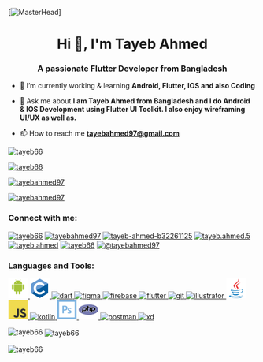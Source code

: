 [![MasterHead](https://1.bp.blogspot.com/-7A4WynwLsMw/XbBCSG8fHI/AAAAAAAAMt4/uOa1bpLskYgrwGbllhSu2SDj_Mig8SXJQCLcBGAsYHQ/s1600/2000_600px.gif)]
<h1 align="center">Hi 👋, I'm Tayeb Ahmed</h1>
<h3 align="center">A passionate Flutter Developer from Bangladesh</h3>

- 🌱 I’m currently working & learning **Android, Flutter, IOS and also Coding**

- 💬 Ask me about **I am Tayeb Ahmed from Bangladesh and I do Android & IOS Development using Flutter UI Toolkit. I also enjoy wireframing UI/UX as well as.**

- 📫 How to reach me **tayebahmed97@gmail.com**


<p align="left"> <img src="https://komarev.com/ghpvc/?username=tayeb66&label=Profile%20views&color=0e75b6&style=flat" alt="tayeb66" /> </p>

<p align="left"> <a href="https://github.com/ryo-ma/github-profile-trophy"><img src="https://github-profile-trophy.vercel.app/?username=tayeb66" alt="tayeb66" /></a> </p>

<p align="left"> <a href="https://twitter.com/tayebahmed97" target="blank"><img src="https://img.shields.io/twitter/follow/tayebahmed97?logo=twitter&style=for-the-badge" alt="tayebahmed97" /></a> </p>
<p align="left"> <a href="https://medium.com/@tayebahmed97" target="blank"><img src="https://img.shields.io/medium/follow/tayebahmed97?logo=medium&style=for-the-badge" alt="tayebahmed97" /></a> </p>

<h3 align="left">Connect with me:</h3>
<p align="left">
<a href="https://dev.to/tayeb66" target="blank"><img align="center" src="https://raw.githubusercontent.com/rahuldkjain/github-profile-readme-generator/master/src/images/icons/Social/devto.svg" alt="tayeb66" height="30" width="40" /></a>
<a href="https://twitter.com/tayebahmed97" target="blank"><img align="center" src="https://raw.githubusercontent.com/rahuldkjain/github-profile-readme-generator/master/src/images/icons/Social/twitter.svg" alt="tayebahmed97" height="30" width="40" /></a>
<a href="https://linkedin.com/in/tayeb-ahmed-b32261125" target="blank"><img align="center" src="https://raw.githubusercontent.com/rahuldkjain/github-profile-readme-generator/master/src/images/icons/Social/linked-in-alt.svg" alt="tayeb-ahmed-b32261125" height="30" width="40" /></a>
<a href="https://fb.com/tayeb.ahmed.5" target="blank"><img align="center" src="https://raw.githubusercontent.com/rahuldkjain/github-profile-readme-generator/master/src/images/icons/Social/facebook.svg" alt="tayeb.ahmed.5" height="30" width="40" /></a>
<a href="https://instagram.com/tayeb.ahmed" target="blank"><img align="center" src="https://raw.githubusercontent.com/rahuldkjain/github-profile-readme-generator/master/src/images/icons/Social/instagram.svg" alt="tayeb.ahmed" height="30" width="40" /></a>
<a href="https://dribbble.com/tayeb66" target="blank"><img align="center" src="https://raw.githubusercontent.com/rahuldkjain/github-profile-readme-generator/master/src/images/icons/Social/dribbble.svg" alt="tayeb66" height="30" width="40" /></a>
<a href="https://medium.com/@tayebahmed97" target="blank"><img align="center" src="https://raw.githubusercontent.com/rahuldkjain/github-profile-readme-generator/master/src/images/icons/Social/medium.svg" alt="@tayebahmed97" height="30" width="40" /></a>
</p>

<h3 align="left">Languages and Tools:</h3>
<p align="left"> <a href="https://developer.android.com" target="_blank" rel="noreferrer"> <img src="https://raw.githubusercontent.com/devicons/devicon/master/icons/android/android-original-wordmark.svg" alt="android" width="40" height="40"/> </a> <a href="https://www.cprogramming.com/" target="_blank" rel="noreferrer"> <img src="https://raw.githubusercontent.com/devicons/devicon/master/icons/c/c-original.svg" alt="c" width="40" height="40"/> </a> <a href="https://dart.dev" target="_blank" rel="noreferrer"> <img src="https://www.vectorlogo.zone/logos/dartlang/dartlang-icon.svg" alt="dart" width="40" height="40"/> </a> <a href="https://www.figma.com/" target="_blank" rel="noreferrer"> <img src="https://www.vectorlogo.zone/logos/figma/figma-icon.svg" alt="figma" width="40" height="40"/> </a> <a href="https://firebase.google.com/" target="_blank" rel="noreferrer"> <img src="https://www.vectorlogo.zone/logos/firebase/firebase-icon.svg" alt="firebase" width="40" height="40"/> </a> <a href="https://flutter.dev" target="_blank" rel="noreferrer"> <img src="https://www.vectorlogo.zone/logos/flutterio/flutterio-icon.svg" alt="flutter" width="40" height="40"/> </a> <a href="https://git-scm.com/" target="_blank" rel="noreferrer"> <img src="https://www.vectorlogo.zone/logos/git-scm/git-scm-icon.svg" alt="git" width="40" height="40"/> </a> <a href="https://www.adobe.com/in/products/illustrator.html" target="_blank" rel="noreferrer"> <img src="https://www.vectorlogo.zone/logos/adobe_illustrator/adobe_illustrator-icon.svg" alt="illustrator" width="40" height="40"/> </a> <a href="https://www.java.com" target="_blank" rel="noreferrer"> <img src="https://raw.githubusercontent.com/devicons/devicon/master/icons/java/java-original.svg" alt="java" width="40" height="40"/> </a> <a href="https://developer.mozilla.org/en-US/docs/Web/JavaScript" target="_blank" rel="noreferrer"> <img src="https://raw.githubusercontent.com/devicons/devicon/master/icons/javascript/javascript-original.svg" alt="javascript" width="40" height="40"/> </a> <a href="https://kotlinlang.org" target="_blank" rel="noreferrer"> <img src="https://www.vectorlogo.zone/logos/kotlinlang/kotlinlang-icon.svg" alt="kotlin" width="40" height="40"/> </a> <a href="https://www.photoshop.com/en" target="_blank" rel="noreferrer"> <img src="https://raw.githubusercontent.com/devicons/devicon/master/icons/photoshop/photoshop-line.svg" alt="photoshop" width="40" height="40"/> </a> <a href="https://www.php.net" target="_blank" rel="noreferrer"> <img src="https://raw.githubusercontent.com/devicons/devicon/master/icons/php/php-original.svg" alt="php" width="40" height="40"/> </a> <a href="https://postman.com" target="_blank" rel="noreferrer"> <img src="https://www.vectorlogo.zone/logos/getpostman/getpostman-icon.svg" alt="postman" width="40" height="40"/> </a> <a href="https://www.adobe.com/products/xd.html" target="_blank" rel="noreferrer"> <img src="https://cdn.worldvectorlogo.com/logos/adobe-xd.svg" alt="xd" width="40" height="40"/> </a> </p>

<p><img align="left" src="https://github-readme-stats.vercel.app/api/top-langs?username=tayeb66&show_icons=true&locale=en&layout=compact" alt="tayeb66" /></p>

<p>&nbsp;<img align="center" src="https://github-readme-stats.vercel.app/api?username=tayeb66&show_icons=true&locale=en" alt="tayeb66" /></p>

<p><img align="center" src="https://github-readme-streak-stats.herokuapp.com/?user=tayeb66&" alt="tayeb66" /></p>
